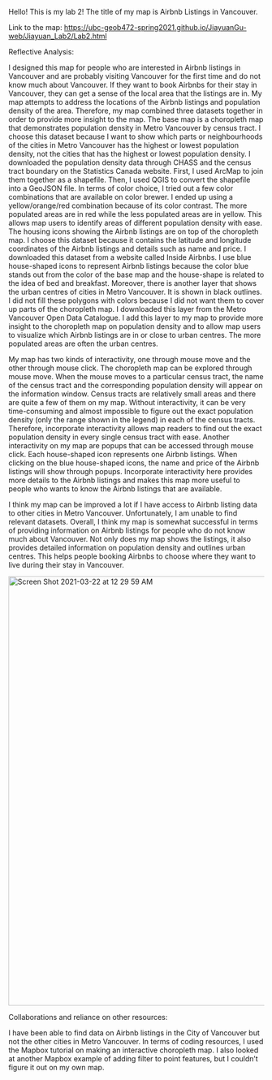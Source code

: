 Hello! This is my lab 2! The title of my map is Airbnb Listings in Vancouver.


Link to the map: https://ubc-geob472-spring2021.github.io/JiayuanGu-web/Jiayuan_Lab2/Lab2.html

Reflective Analysis:

I designed this map for people who are interested in Airbnb listings in Vancouver and are probably visiting Vancouver for the first time and do not know much about Vancouver. If they want to book Airbnbs for their stay in Vancouver, they can get a sense of the local area that the listings are in. My map attempts to address the locations of the Airbnb listings and population density of the area. Therefore, my map combined three datasets together in order to provide more insight to the map. The base map is a choropleth map that demonstrates population density in Metro Vancouver by census tract. I choose this dataset because I want to show which parts or neighbourhoods of the cities in Metro Vancouver has the highest or lowest population density, not the cities that has the highest or lowest population density. I downloaded the population density data through CHASS and the census tract boundary on the Statistics Canada website. First, I used ArcMap to join them together as a shapefile. Then, I used QGIS to convert the shapefile into a GeoJSON file. In terms of color choice, I tried out a few color combinations that are available on color brewer. I ended up using a yellow/orange/red combination because of its color contrast. The more populated areas are in red while the less populated areas are in yellow. This allows map users to identify areas of different population density with ease. The housing icons showing the Airbnb listings are on top of the choropleth map. I choose this dataset because it contains the latitude and longitude coordinates of the Airbnb listings and details such as name and price. I downloaded this dataset from a website called Inside Airbnbs. I use blue house-shaped icons to represent Airbnb listings because the color blue stands out from the color of the base map and the house-shape is related to the idea of bed and breakfast. Moreover, there is another layer that shows the urban centres of cities in Metro Vancouver. It is shown in black outlines. I did not fill these polygons with colors because I did not want them to cover up parts of the choropleth map. I downloaded this layer from the Metro Vancouver Open Data Catalogue. I add this layer to my map to provide more insight to the choropleth map on population density and to allow map users to visualize which Airbnb listings are in or close to urban centres. The more populated areas are often the urban centres.

My map has two kinds of interactivity, one through mouse move and the other through mouse click. The choropleth map can be explored through mouse move. When the mouse moves to a particular census tract, the name of the census tract and the corresponding population density will appear on the information window. Census tracts are relatively small areas and there are quite a few of them on my map. Without interactivity, it can be very time-consuming and almost impossible to figure out the exact population density (only the range shown in the legend) in each of the census tracts. Therefore, incorporate interactivity allows map readers to find out the exact population density in every single census tract with ease. Another interactivity on my map are popups that can be accessed through mouse click. Each house-shaped icon represents one Airbnb listings. When clicking on the blue house-shaped icons, the name and price of the Airbnb listings will show through popups. Incorporate interactivity here provides more details to the Airbnb listings and makes this map more useful to people who wants to know the Airbnb listings that are available. 

I think my map can be improved a lot if I have access to Airbnb listing data to other cities in Metro Vancouver. Unfortunately, I am unable to find relevant datasets. Overall, I think my map is somewhat successful in terms of providing information on Airbnb listings for people who do not know much about Vancouver. Not only does my map shows the listings, it also provides detailed information on population density and outlines urban centres. This helps people booking Airbnbs to choose where they want to live during their stay in Vancouver.

<img width="846" alt="Screen Shot 2021-03-22 at 12 29 59 AM" src="https://user-images.githubusercontent.com/77517981/111955046-3860bc00-8aa6-11eb-85dc-12aab54e701f.png">



Collaborations and reliance on other resources:

I have been able to find data on Airbnb listings in the City of Vancouver but not the other cities in Metro Vancouver. In terms of coding resources, I used the Mapbox tutorial on making an interactive choropleth map. I also looked at another Mapbox example of adding filter to point features, but I couldn’t figure it out on my own map.



